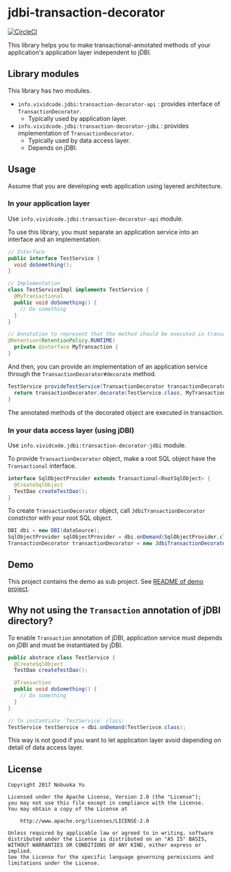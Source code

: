 jdbi-transaction-decorator
==============================

[![CircleCI](https://circleci.com/gh/nobuoka/jdbi-transaction-decorator.svg?style=svg)](https://circleci.com/gh/nobuoka/jdbi-transaction-decorator)

This library helps you to make transactional-annotated methods of your application's application layer independent to jDBI.

## Library modules

This library has two modules.

* `info.vividcode.jdbi:transaction-decorator-api` : provides interface of `TransactionDecorator`.
  * Typically used by application layer.
* `info.vividcode.jdbi:transaction-decorator-jdbi` : provides implementation of `TransactionDecorator`.
  * Typically used by data access layer.
  * Depends on jDBI.

## Usage

Assume that you are developing web application using layered architecture.

### In your application layer

Use `info.vividcode.jdbi:transaction-decorator-api` module.

To use this library, you must separate an application service into an interface and an implementation.

```java
// Interface
public interface TestService {
  void doSomething();
}

// Implementation
class TestServiceImpl implements TestService {
  @MyTransactional
  public void doSomething() {
    // Do something
  }
}

// Annotation to represent that the method should be executed in transaction
@Retention(RetentionPolicy.RUNTIME)
  private @interface MyTransaction {
}
```

And then, you can provide an implementation of an application service through the `TransactionDecorator#decorate` method.

```java
TestService provideTestService(TransactionDecorator transactionDecorator) { // In this case, this object is provided by data access layer.
  return transactionDecorator.decorate(TestService.class, MyTransaction.class, new TestServiceImpl());
}
```

The annotated methods of the decorated object are executed in transaction.

### In your data access layer (using jDBI)

Use `info.vividcode.jdbi:transaction-decorator-jdbi` module.

To provide `TransactionDecorator` object, make a root SQL object have the `Transactional` interface.

```java
interface SqlObjectProvider extends Transactional<RootSqlObject> {
  @CreateSqlObject
  TestDao createTestDao();
}
```

To create `TransactionDecorator` object, call `JdbiTransactionDecorator` constrctor with your root SQL object.

```java
DBI dbi = new DBI(dataSource);
SqlObjectProvider sqlObjectProvider = dbi.onDemand(SqlObjectProvider.class);
TransactionDecorator transactionDecorator = new JdbiTransactionDecorator(sqlObjectProvider);
```

## Demo

This project contains the demo as sub project.
See [README of demo project](./demo/README.markdown).

## Why not using the `Transaction` annotation of jDBI directory?

To enable `Transaction` annotation of jDBI, application service must depends on jDBI and
must be instantiated by jDBI.

```java
public abstrace class TestService {
  @CreateSqlObject
  TestDao createTestDao();

  @Transaction
  public void doSomething() {
    // Do something
  }
}

// To instantiate `TestService` class:
TestService testService = dbi.onDemand(TestSerivce.class);
```

This way is not good if you want to let application layer avoid depending on detail of data access layer.

## License

```
Copyright 2017 Nobuoka Yu

Licensed under the Apache License, Version 2.0 (the "License");
you may not use this file except in compliance with the License.
You may obtain a copy of the License at

    http://www.apache.org/licenses/LICENSE-2.0

Unless required by applicable law or agreed to in writing, software
distributed under the License is distributed on an "AS IS" BASIS,
WITHOUT WARRANTIES OR CONDITIONS OF ANY KIND, either express or implied.
See the License for the specific language governing permissions and
limitations under the License.
```

